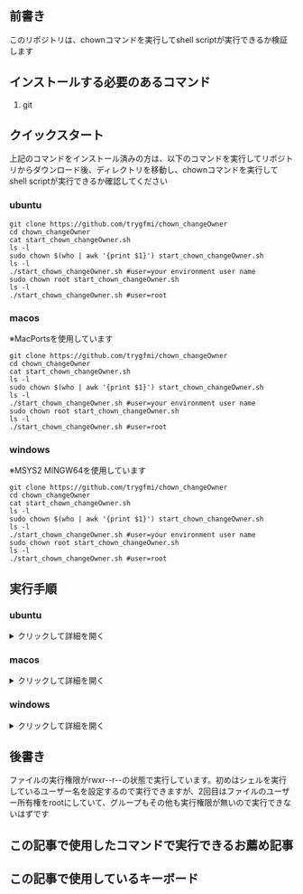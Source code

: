 
<h2 class="wp-block-heading">前書き</h2>



<p>このリポジトリは、chownコマンドを実行してshell scriptが実行できるか検証します</p>



<h2 class="wp-block-heading">インストールする必要のあるコマンド</h2>



<ol class="wp-block-list">
<li>git</li>
</ol>



<h2 class="wp-block-heading">クイックスタート</h2>



<p>上記のコマンドをインストール済みの方は、以下のコマンドを実行してリポジトリからダウンロード後、ディレクトリを移動し、chownコマンドを実行してshell scriptが実行できるか確認してください</p>



<h3 class="wp-block-heading">ubuntu</h3>



<pre class="wp-block-code has-24292-eff-color has-cyan-bluish-gray-background-color has-text-color has-background has-1-125-rem-font-size"><code>git clone https://github.com/trygfmi/chown_changeOwner
cd chown_changeOwner
cat start_chown_changeOwner.sh
ls -l
sudo chown $(who | awk '{print $1}') start_chown_changeOwner.sh
ls -l
./start_chown_changeOwner.sh #user=your environment user name
sudo chown root start_chown_changeOwner.sh
ls -l
./start_chown_changeOwner.sh #user=root</code></pre>



<h3 class="wp-block-heading">macos</h3>



<p>※MacPortsを使用しています</p>



<pre class="wp-block-code has-24292-eff-color has-cyan-bluish-gray-background-color has-text-color has-background has-1-125-rem-font-size"><code>git clone https://github.com/trygfmi/chown_changeOwner
cd chown_changeOwner
cat start_chown_changeOwner.sh
ls -l
sudo chown $(who | awk '{print $1}') start_chown_changeOwner.sh
ls -l
./start_chown_changeOwner.sh #user=your environment user name
sudo chown root start_chown_changeOwner.sh
ls -l
./start_chown_changeOwner.sh #user=root</code></pre>



<h3 class="wp-block-heading">windows</h3>



<p>※MSYS2 MINGW64を使用しています</p>



<pre class="wp-block-code has-24292-eff-color has-cyan-bluish-gray-background-color has-text-color has-background has-1-125-rem-font-size"><code>git clone https://github.com/trygfmi/chown_changeOwner
cd chown_changeOwner
cat start_chown_changeOwner.sh
ls -l
sudo chown $(who | awk '{print $1}') start_chown_changeOwner.sh
ls -l
./start_chown_changeOwner.sh #user=your environment user name
sudo chown root start_chown_changeOwner.sh
ls -l
./start_chown_changeOwner.sh #user=root</code></pre>



<h2 class="wp-block-heading">実行手順</h2>



<h3 class="wp-block-heading">ubuntu</h3>



<details class="wp-block-details"><summary>クリックして詳細を開く</summary>
<h4 class="wp-block-heading">事前確認</h4>



<p>以下のコマンドを端末に打ち込んでcommand not foundが出なければokです</p>



<pre class="wp-block-code has-24292-eff-color has-cyan-bluish-gray-background-color has-text-color has-background has-1-125-rem-font-size"><code>git --version</code></pre>



<h4 class="wp-block-heading">preinstall</h4>



<p>command not foundが出たコマンドを以下のコマンドでインストールしてください</p>



<pre class="wp-block-code has-24292-eff-color has-cyan-bluish-gray-background-color has-text-color has-background has-1-125-rem-font-size"><code>sudo apt install git</code></pre>



<h4 class="wp-block-heading">コマンド</h4>



<p>以下のコマンドを実行することで詳細のような文字列が出力されるはずです</p>



<pre class="wp-block-code has-24292-eff-color has-cyan-bluish-gray-background-color has-text-color has-background has-1-125-rem-font-size"><code>git clone https://github.com/trygfmi/chown_changeOwner
cd chown_changeOwner
cat start_chown_changeOwner.sh
ls -l
sudo chown $(who | awk '{print $1}') start_chown_changeOwner.sh
ls -l
./start_chown_changeOwner.sh #user=your environment user name
sudo chown root start_chown_changeOwner.sh
ls -l
./start_chown_changeOwner.sh #user=root</code></pre>



<details class="wp-block-details"><summary>詳細</summary>
<p class="has-24292-eff-color has-cyan-bluish-gray-background-color has-text-color has-background has-1-125-rem-font-size">hello chown command world<br>bash: ./start_chown_changeOwner.sh: Permission denied</p>
</details>
</details>



<h3 class="wp-block-heading">macos</h3>



<details class="wp-block-details"><summary>クリックして詳細を開く</summary>
<h4 class="wp-block-heading">事前確認</h4>



<p>以下のコマンドをターミナルに打ち込んでcommand not foundが出なければokです</p>



<pre class="wp-block-code has-24292-eff-color has-cyan-bluish-gray-background-color has-text-color has-background has-1-125-rem-font-size"><code>source ~/bashrc_folder/macports_alias
git --version</code></pre>



<p>※macosはMacPortsパッケージマネージャを使用してコマンドを管理します。もしインストールしていない方は以下のリンクからMacPortsのインストール手順をご覧ください</p>



<p>またコマンドに別名を設定して既存の環境と競合しないでコマンドを呼び出せるようにします。</p>



<p>初めてこのブログを利用する方は、以下の2つの記事を参考に環境構築してください</p>



[![MacPortsをインストールするまでの手順](https://ss523971.stars.ne.jp/todo/wp-content/uploads/2025/10/thumbnail_macports_title_1920_1080_2.png,)](https://ss523971.stars.ne.jp/todo/2025/10/02/macports%e3%82%92%e3%82%a4%e3%83%b3%e3%82%b9%e3%83%88%e3%83%bc%e3%83%ab%e3%81%99%e3%82%8b%e3%81%be%e3%81%a7%e3%81%ae%e6%89%8b%e9%a0%86/)



[![MacPortsでインストールしたコマンドのエイリアス設定](https://ss523971.stars.ne.jp/todo/wp-content/uploads/2025/10/thumbnail_macports2.png,)](https://ss523971.stars.ne.jp/todo/2025/10/03/macports%e3%81%a7%e3%82%a4%e3%83%b3%e3%82%b9%e3%83%88%e3%83%bc%e3%83%ab%e3%81%97%e3%81%9f%e3%82%b3%e3%83%9e%e3%83%b3%e3%83%89%e3%81%ae%e3%82%a8%e3%82%a4%e3%83%aa%e3%82%a2%e3%82%b9%e8%a8%ad%e5%ae%9a/)



<h4 class="wp-block-heading">preinstall</h4>



<p>command not foundが出たコマンドを以下のコマンドでインストールしてエイリアスを設定してください</p>



<pre class="wp-block-code has-24292-eff-color has-cyan-bluish-gray-background-color has-text-color has-background has-1-125-rem-font-size"><code>sudo port install git
echo 'alias git="/opt/local/bin/git"' &gt;&gt; ~/bashrc_folder/macports_alias</code></pre>



<h4 class="wp-block-heading">コマンド</h4>



<p>以下のコマンドを実行することで詳細のような文字列が出力されるはずです</p>



<pre class="wp-block-code has-24292-eff-color has-cyan-bluish-gray-background-color has-text-color has-background has-1-125-rem-font-size"><code>source ~/bashrc_folder/macports_alias
git clone https://github.com/trygfmi/chown_changeOwner
cd chown_changeOwner
cat start_chown_changeOwner.sh
ls -l
sudo chown $(who | awk '{print $1}') start_chown_changeOwner.sh
ls -l
./start_chown_changeOwner.sh #user=your environment user name
sudo chown root start_chown_changeOwner.sh
ls -l
./start_chown_changeOwner.sh #user=root</code></pre>



<details class="wp-block-details"><summary>詳細</summary>
<p class="has-24292-eff-color has-cyan-bluish-gray-background-color has-text-color has-background has-1-125-rem-font-size">hello chown command world<br>bash: ./start_chown_changeOwner.sh: Permission denied</p>
</details>
</details>



<h3 class="wp-block-heading">windows</h3>



<details class="wp-block-details"><summary>クリックして詳細を開く</summary>
<h4 class="wp-block-heading">事前確認</h4>



<p>以下のコマンドをMSYS2 MINGW64に打ち込んでcommand not foundが出なければokです</p>



<pre class="wp-block-code has-24292-eff-color has-cyan-bluish-gray-background-color has-text-color has-background has-1-125-rem-font-size"><code>git --version</code></pre>



<p>※windowsはMSYS2 MINGW64で確認しています。もしインストールしていない方は以下のリンクからmsys2のインストール手順をご覧ください</p>



[![[windows] msys2をインストールするまでの手順](https://ss523971.stars.ne.jp/todo/wp-content/uploads/2025/10/msys2_thumbnail_1920_1080.png)](https://ss523971.stars.ne.jp/todo/2025/10/02/windows-msys2%e3%82%92%e3%82%a4%e3%83%b3%e3%82%b9%e3%83%88%e3%83%bc%e3%83%ab%e3%81%99%e3%82%8b%e3%81%be%e3%81%a7%e3%81%ae%e6%89%8b%e9%a0%86/)



<h4 class="wp-block-heading"><strong>preinstall</strong></h4>



<p>command not foundが出たコマンドを以下のコマンドでインストールしてください</p>



<pre class="wp-block-code has-24292-eff-color has-cyan-bluish-gray-background-color has-text-color has-background has-1-125-rem-font-size"><code>pacman --sync git</code></pre>



<h4 class="wp-block-heading"><strong>コマンド</strong></h4>



<p>以下のコマンドを実行することで詳細のような文字列が出力されるはずです</p>



<pre class="wp-block-code has-24292-eff-color has-cyan-bluish-gray-background-color has-text-color has-background has-1-125-rem-font-size"><code>git clone https://github.com/trygfmi/chown_changeOwner
cd chown_changeOwner
cat start_chown_changeOwner.sh
ls -l
sudo chown $(who | awk '{print $1}') start_chown_changeOwner.sh
ls -l
./start_chown_changeOwner.sh #user=your environment user name
sudo chown root start_chown_changeOwner.sh
ls -l
./start_chown_changeOwner.sh #user=root</code></pre>



<details class="wp-block-details"><summary>詳細</summary>
<p class="has-24292-eff-color has-cyan-bluish-gray-background-color has-text-color has-background has-1-125-rem-font-size">hello chown command world<br>bash: ./start_chown_changeOwner.sh: Permission denied</p>
</details>
</details>



<h2 class="wp-block-heading">後書き</h2>



<p>ファイルの実行権限がrwxr--r--の状態で実行しています。初めはシェルを実行しているユーザー名を設定するので実行できますが、2回目はファイルのユーザー所有権をrootにしていて、グループもその他も実行権限が無いので実行できないはずです</p>



<h2 class="wp-block-heading">この記事で使用したコマンドで実行できるお薦め記事</h2>



<h2 class="wp-block-heading">この記事で使用しているキーボード</h2>



<p></p>



<p></p>

